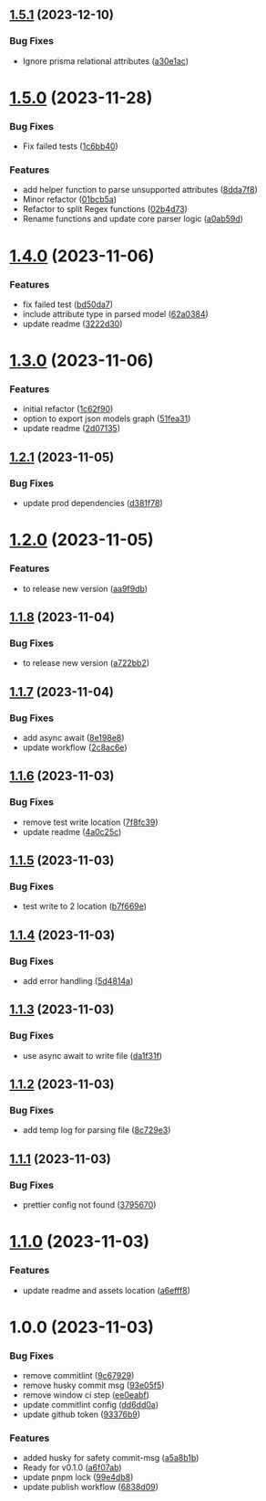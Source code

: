 ## [1.5.1](https://github.com/dangchinh25/prisma-models-graph/compare/v1.5.0...v1.5.1) (2023-12-10)


### Bug Fixes

* Ignore prisma relational attributes ([a30e1ac](https://github.com/dangchinh25/prisma-models-graph/commit/a30e1acb67c80249fe44d4f4bd8414458eb919a9))

# [1.5.0](https://github.com/dangchinh25/prisma-models-graph/compare/v1.4.0...v1.5.0) (2023-11-28)


### Bug Fixes

* Fix failed tests ([1c6bb40](https://github.com/dangchinh25/prisma-models-graph/commit/1c6bb40e610471be6957deee2dd4ef7c917e87f8))


### Features

* add helper function to parse unsupported attributes ([8dda7f8](https://github.com/dangchinh25/prisma-models-graph/commit/8dda7f86c6ea47c3114435430710050c8945b664))
* Minor refactor ([01bcb5a](https://github.com/dangchinh25/prisma-models-graph/commit/01bcb5ada5d145a9be72df96ccfd94f308007399))
* Refactor to split Regex functions ([02b4d73](https://github.com/dangchinh25/prisma-models-graph/commit/02b4d73f04371c6bfe582525332859b41e45184e))
* Rename functions and update core parser logic ([a0ab59d](https://github.com/dangchinh25/prisma-models-graph/commit/a0ab59df64ad54cd470496264bcf63b54ac79c3b))

# [1.4.0](https://github.com/dangchinh25/prisma-models-graph/compare/v1.3.0...v1.4.0) (2023-11-06)


### Features

* fix failed test ([bd50da7](https://github.com/dangchinh25/prisma-models-graph/commit/bd50da7386bea2219828ad74f8904fa257a77f9c))
* include attribute type in parsed model ([62a0384](https://github.com/dangchinh25/prisma-models-graph/commit/62a038466c2f1c0022a1d94c8ded9a8c66e0fcf2))
* update readme ([3222d30](https://github.com/dangchinh25/prisma-models-graph/commit/3222d308ea679c1493294516e24050fbd2d7b0eb))

# [1.3.0](https://github.com/dangchinh25/prisma-models-graph/compare/v1.2.1...v1.3.0) (2023-11-06)


### Features

* initial refactor ([1c62f90](https://github.com/dangchinh25/prisma-models-graph/commit/1c62f90669b8cb3d0cbfbd170a12a041682c6fa6))
* option to export json models graph ([51fea31](https://github.com/dangchinh25/prisma-models-graph/commit/51fea31e29b600f45b83149adb72d734907ff832))
* update readme ([2d07135](https://github.com/dangchinh25/prisma-models-graph/commit/2d07135db977aa417a2c989e7cc44ceb446ae20a))

## [1.2.1](https://github.com/dangchinh25/prisma-models-graph/compare/v1.2.0...v1.2.1) (2023-11-05)


### Bug Fixes

* update prod dependencies ([d381f78](https://github.com/dangchinh25/prisma-models-graph/commit/d381f7842e379d4c458e08a36485bbed3448d479))

# [1.2.0](https://github.com/dangchinh25/prisma-models-graph/compare/v1.1.8...v1.2.0) (2023-11-05)


### Features

* to release new version ([aa9f9db](https://github.com/dangchinh25/prisma-models-graph/commit/aa9f9dbeaf320090f08953d509e70accaaa632a2))

## [1.1.8](https://github.com/dangchinh25/prisma-models-graph/compare/v1.1.7...v1.1.8) (2023-11-04)


### Bug Fixes

* to release new version ([a722bb2](https://github.com/dangchinh25/prisma-models-graph/commit/a722bb2cc0949e8cb280547e4ae4a6749e0366cd))

## [1.1.7](https://github.com/dangchinh25/prisma-models-graph/compare/v1.1.6...v1.1.7) (2023-11-04)


### Bug Fixes

* add async await ([8e198e8](https://github.com/dangchinh25/prisma-models-graph/commit/8e198e8eb4abf67ac97983e7a2c2d42695d5a3ed))
* update workflow ([2c8ac6e](https://github.com/dangchinh25/prisma-models-graph/commit/2c8ac6e80d0caa39669c1ed5b6259ac1d226a12a))

## [1.1.6](https://github.com/dangchinh25/prisma-models-graph/compare/v1.1.5...v1.1.6) (2023-11-03)


### Bug Fixes

* remove test write location ([7f8fc39](https://github.com/dangchinh25/prisma-models-graph/commit/7f8fc397a4fd8a491fec4d0625507804c1440aa0))
* update readme ([4a0c25c](https://github.com/dangchinh25/prisma-models-graph/commit/4a0c25c1873e64ad7d2289ab58fc7c6d83d1bb9e))

## [1.1.5](https://github.com/dangchinh25/prisma-models-graph/compare/v1.1.4...v1.1.5) (2023-11-03)


### Bug Fixes

* test write to 2 location ([b7f669e](https://github.com/dangchinh25/prisma-models-graph/commit/b7f669ebb8f53ab0c25adcea26bd9fcb1f84cf9c))

## [1.1.4](https://github.com/dangchinh25/prisma-models-graph/compare/v1.1.3...v1.1.4) (2023-11-03)


### Bug Fixes

* add error handling ([5d4814a](https://github.com/dangchinh25/prisma-models-graph/commit/5d4814adb2ab0f922ce851b5330a0266d00f85c8))

## [1.1.3](https://github.com/dangchinh25/prisma-models-graph/compare/v1.1.2...v1.1.3) (2023-11-03)


### Bug Fixes

* use async await to write file ([da1f31f](https://github.com/dangchinh25/prisma-models-graph/commit/da1f31f4875a140ed4a96b0f9db8381aa9194d89))

## [1.1.2](https://github.com/dangchinh25/prisma-models-graph/compare/v1.1.1...v1.1.2) (2023-11-03)


### Bug Fixes

* add temp log for parsing file ([8c729e3](https://github.com/dangchinh25/prisma-models-graph/commit/8c729e36c733a4e44dbed999d537c277c8fb04f8))

## [1.1.1](https://github.com/dangchinh25/prisma-models-graph/compare/v1.1.0...v1.1.1) (2023-11-03)


### Bug Fixes

* prettier config not found ([3795670](https://github.com/dangchinh25/prisma-models-graph/commit/3795670d421b3edea475789d92eb931873ad44e5))

# [1.1.0](https://github.com/dangchinh25/prisma-models-graph/compare/v1.0.0...v1.1.0) (2023-11-03)


### Features

* update readme and assets location ([a6efff8](https://github.com/dangchinh25/prisma-models-graph/commit/a6efff847ae31c4f1a605f11a7c9fc30e1390244))

# 1.0.0 (2023-11-03)


### Bug Fixes

* remove commitlint ([9c67929](https://github.com/dangchinh25/prisma-models-graph/commit/9c67929f372dcdfce8fcfe77a7978ea69adc6b09))
* remove husky commit msg ([93e05f5](https://github.com/dangchinh25/prisma-models-graph/commit/93e05f58aa372e17107d84168c508e75134ce6ea))
* remove window ci step ([ee0eabf](https://github.com/dangchinh25/prisma-models-graph/commit/ee0eabfbda4a437dd3211718a73587ef554d7150))
* update commitlint config ([dd6dd0a](https://github.com/dangchinh25/prisma-models-graph/commit/dd6dd0aaa467f3e3d9434ef5ca552c38effe77dc))
* update github token ([93376b9](https://github.com/dangchinh25/prisma-models-graph/commit/93376b96be23d41ccd94062a20cc3f20985d0bac))


### Features

* added husky for safety commit-msg ([a5a8b1b](https://github.com/dangchinh25/prisma-models-graph/commit/a5a8b1b5cfb6a42f75169ea4d7695001c5ed56b1))
* Ready for v0.1.0 ([a6f07ab](https://github.com/dangchinh25/prisma-models-graph/commit/a6f07abed2b024018b184c7914c90a59fa490a40))
* update pnpm lock ([99e4db8](https://github.com/dangchinh25/prisma-models-graph/commit/99e4db8bb4d220e82412e1d9962b1a1e3492678e))
* update publish workflow ([6838d09](https://github.com/dangchinh25/prisma-models-graph/commit/6838d09b29f42afd6fa82c244f5b7f1d3e60a4ab))
